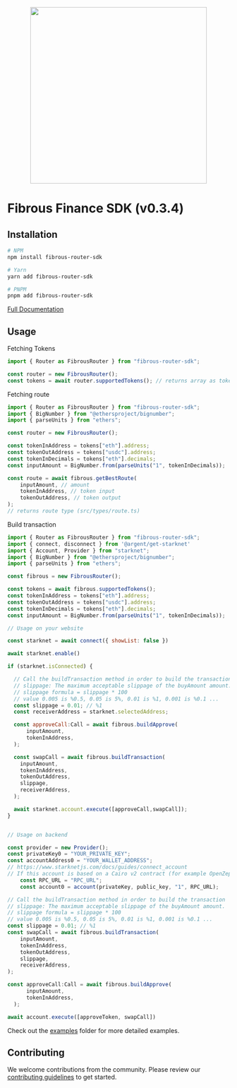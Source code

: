 <p align="center">
  <a href="https://fibrous.finance">
    <img src="./docs/assets/logo.png" width="400px" >
  </a>
</p>

# Fibrous Finance SDK (v0.3.4)

## Installation

```bash
# NPM
npm install fibrous-router-sdk

# Yarn
yarn add fibrous-router-sdk

# PNPM
pnpm add fibrous-router-sdk
```
[Full Documentation](https://docs.fibrous.finance/)

## Usage

Fetching Tokens

```javascript
import { Router as FibrousRouter } from "fibrous-router-sdk";

const router = new FibrousRouter();
const tokens = await router.supportedTokens(); // returns array as token type (src/types/token.ts)
```

Fetching route

```javascript
import { Router as FibrousRouter } from "fibrous-router-sdk";
import { BigNumber } from "@ethersproject/bignumber";
import { parseUnits } from "ethers";

const router = new FibrousRouter();

const tokenInAddress = tokens["eth"].address;
const tokenOutAddress = tokens["usdc"].address;
const tokenInDecimals = tokens["eth"].decimals;
const inputAmount = BigNumber.from(parseUnits("1", tokenInDecimals));

const route = await fibrous.getBestRoute(
    inputAmount, // amount
    tokenInAddress, // token input
    tokenOutAddress, // token output
);
// returns route type (src/types/route.ts)
```

Build transaction

```javascript
import { Router as FibrousRouter } from "fibrous-router-sdk";
import { connect, disconnect } from '@argent/get-starknet'
import { Account, Provider } from "starknet";
import { BigNumber } from "@ethersproject/bignumber";
import { parseUnits } from "ethers";

const fibrous = new FibrousRouter();

const tokens = await fibrous.supportedTokens();
const tokenInAddress = tokens["eth"].address;
const tokenOutAddress = tokens["usdc"].address;
const tokenInDecimals = tokens["eth"].decimals;
const inputAmount = BigNumber.from(parseUnits("1", tokenInDecimals));

// Usage on your website

const starknet = await connect({ showList: false })

await starknet.enable()

if (starknet.isConnected) {

  // Call the buildTransaction method in order to build the transaction
  // slippage: The maximum acceptable slippage of the buyAmount amount. 
  // slippage formula = slippage * 100
  // value 0.005 is %0.5, 0.05 is 5%, 0.01 is %1, 0.001 is %0.1 ...
  const slippage = 0.01; // %1
  const receiverAddress = starknet.selectedAddress;

  const approveCall:Call = await fibrous.buildApprove(
      inputAmount,
      tokenInAddress,
  );

  const swapCall = await fibrous.buildTransaction(
    inputAmount,
    tokenInAddress,
    tokenOutAddress,
    slippage, 
    receiverAddress,
  );

  await starknet.account.execute([approveCall,swapCall]);
}


// Usage on backend

const provider = new Provider();
const privateKey0 = "YOUR_PRIVATE_KEY";
const accountAddress0 = "YOUR_WALLET_ADDRESS";
// https://www.starknetjs.com/docs/guides/connect_account
// If this account is based on a Cairo v2 contract (for example OpenZeppelin account 0.7.0 or later), do not forget to add the parameter "1" after the privateKey parameter
    const RPC_URL = "RPC_URL";
    const account0 = account(privateKey, public_key, "1", RPC_URL);

// Call the buildTransaction method in order to build the transaction
// slippage: The maximum acceptable slippage of the buyAmount amount. 
// slippage formula = slippage * 100
// value 0.005 is %0.5, 0.05 is 5%, 0.01 is %1, 0.001 is %0.1 ...
const slippage = 0.01; // %1
const swapCall = await fibrous.buildTransaction(
    inputAmount,
    tokenInAddress,
    tokenOutAddress,
    slippage,
    receiverAddress,
);

const approveCall:Call = await fibrous.buildApprove(
      inputAmount,
      tokenInAddress,
  );

await account.execute([approveToken, swapCall])

```

Check out the [examples](./examples) folder for more detailed examples.

## Contributing

We welcome contributions from the community. Please review our [contributing guidelines](./docs/CONTRIBUTING.md) to get started.


[def]: https://docs.fibrous.finance/
